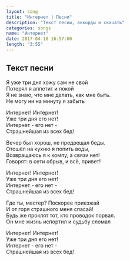 ```yaml
---
layout: song
title: "Интернет | Песни"
description: "Текст песни, аккорды и скачать"
categories: songs
name: "Интернет"
date: 2017-04-18 16:57:00
length: "3:55"
---
```



## Текст песни  
Я уже три дня хожу сам не свой  
Потерял я аппетит и покой  
Я не знаю, что мне делать, как мне быть.  
Не могу ни на минуту я забыть  

Интернет! Интернет!  
Уже три дня его нет!  
Интернет - его нет -  
Страшнейшая из всех бед!  

Вечер был хорош, не предвещал беды.  
Отошёл на кухню я попить воды,  
Возвращаюсь я к компу, а связи нет!  
Говорят: в сети обрыв, и всё, привет!  

Интернет! Интернет!  
Уже три дня его нет!  
Интернет - его нет -  
Страшнейшая из всех бед! 

Где ты, мастер? Поскорее приезжай  
И от горя страшного меня спасай!  
Будь же проклят тот, кто проводок порвал.  
Он мне жизнь испортил и судьбу сломал  

Интернет! Интернет!  
Уже три дня его нет!  
Интернет - его нет -  
Страшнейшая из всех бед! 